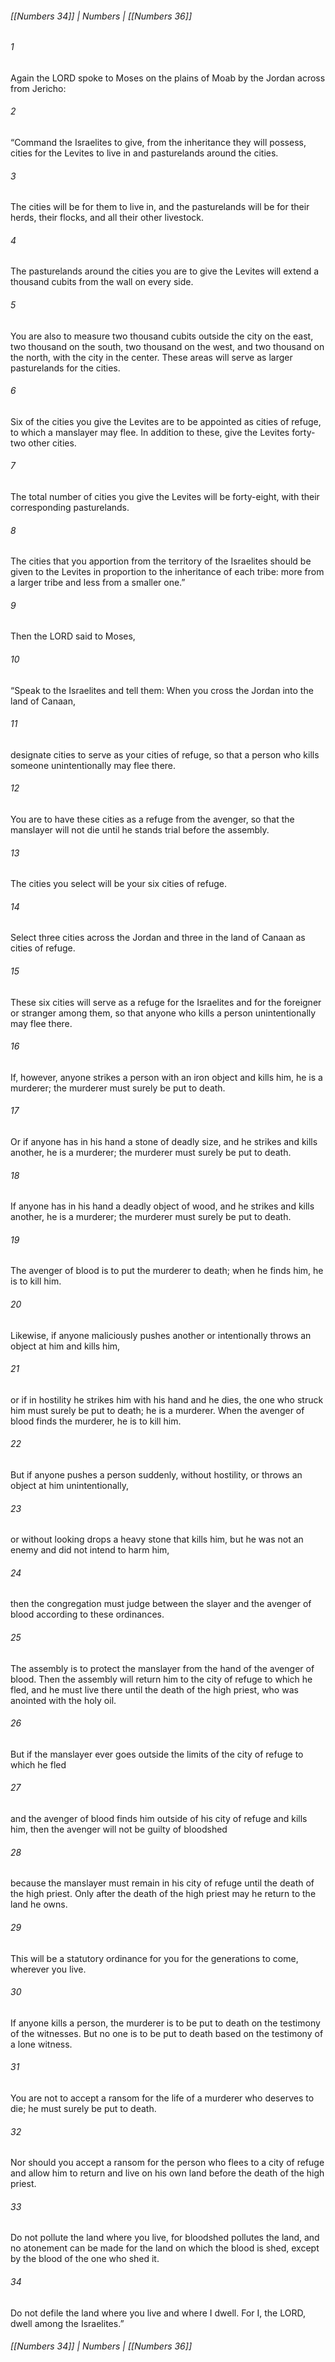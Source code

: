 ###### [[Numbers 34]] | Numbers | [[Numbers 36]]

###### 1
Again the LORD spoke to Moses on the plains of Moab by the Jordan across from Jericho:
###### 2
“Command the Israelites to give, from the inheritance they will possess, cities for the Levites to live in and pasturelands around the cities.
###### 3
The cities will be for them to live in, and the pasturelands will be for their herds, their flocks, and all their other livestock.
###### 4
The pasturelands around the cities you are to give the Levites will extend a thousand cubits from the wall on every side.
###### 5
You are also to measure two thousand cubits outside the city on the east, two thousand on the south, two thousand on the west, and two thousand on the north, with the city in the center. These areas will serve as larger pasturelands for the cities.
###### 6
Six of the cities you give the Levites are to be appointed as cities of refuge, to which a manslayer may flee. In addition to these, give the Levites forty-two other cities.
###### 7
The total number of cities you give the Levites will be forty-eight, with their corresponding pasturelands.
###### 8
The cities that you apportion from the territory of the Israelites should be given to the Levites in proportion to the inheritance of each tribe: more from a larger tribe and less from a smaller one.”
###### 9
Then the LORD said to Moses,
###### 10
“Speak to the Israelites and tell them: When you cross the Jordan into the land of Canaan,
###### 11
designate cities to serve as your cities of refuge, so that a person who kills someone unintentionally may flee there.
###### 12
You are to have these cities as a refuge from the avenger, so that the manslayer will not die until he stands trial before the assembly.
###### 13
The cities you select will be your six cities of refuge.
###### 14
Select three cities across the Jordan and three in the land of Canaan as cities of refuge.
###### 15
These six cities will serve as a refuge for the Israelites and for the foreigner or stranger among them, so that anyone who kills a person unintentionally may flee there.
###### 16
If, however, anyone strikes a person with an iron object and kills him, he is a murderer; the murderer must surely be put to death.
###### 17
Or if anyone has in his hand a stone of deadly size, and he strikes and kills another, he is a murderer; the murderer must surely be put to death.
###### 18
If anyone has in his hand a deadly object of wood, and he strikes and kills another, he is a murderer; the murderer must surely be put to death.
###### 19
The avenger of blood is to put the murderer to death; when he finds him, he is to kill him.
###### 20
Likewise, if anyone maliciously pushes another or intentionally throws an object at him and kills him,
###### 21
or if in hostility he strikes him with his hand and he dies, the one who struck him must surely be put to death; he is a murderer. When the avenger of blood finds the murderer, he is to kill him.
###### 22
But if anyone pushes a person suddenly, without hostility, or throws an object at him unintentionally,
###### 23
or without looking drops a heavy stone that kills him, but he was not an enemy and did not intend to harm him,
###### 24
then the congregation must judge between the slayer and the avenger of blood according to these ordinances.
###### 25
The assembly is to protect the manslayer from the hand of the avenger of blood. Then the assembly will return him to the city of refuge to which he fled, and he must live there until the death of the high priest, who was anointed with the holy oil.
###### 26
But if the manslayer ever goes outside the limits of the city of refuge to which he fled
###### 27
and the avenger of blood finds him outside of his city of refuge and kills him, then the avenger will not be guilty of bloodshed
###### 28
because the manslayer must remain in his city of refuge until the death of the high priest. Only after the death of the high priest may he return to the land he owns.
###### 29
This will be a statutory ordinance for you for the generations to come, wherever you live.
###### 30
If anyone kills a person, the murderer is to be put to death on the testimony of the witnesses. But no one is to be put to death based on the testimony of a lone witness.
###### 31
You are not to accept a ransom for the life of a murderer who deserves to die; he must surely be put to death.
###### 32
Nor should you accept a ransom for the person who flees to a city of refuge and allow him to return and live on his own land before the death of the high priest.
###### 33
Do not pollute the land where you live, for bloodshed pollutes the land, and no atonement can be made for the land on which the blood is shed, except by the blood of the one who shed it.
###### 34
Do not defile the land where you live and where I dwell. For I, the LORD, dwell among the Israelites.”

###### [[Numbers 34]] | Numbers | [[Numbers 36]]
